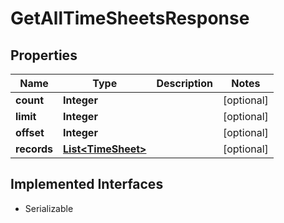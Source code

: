 

# GetAllTimeSheetsResponse


## Properties

| Name | Type | Description | Notes |
|------------ | ------------- | ------------- | -------------|
|**count** | **Integer** |  |  [optional] |
|**limit** | **Integer** |  |  [optional] |
|**offset** | **Integer** |  |  [optional] |
|**records** | [**List&lt;TimeSheet&gt;**](TimeSheet.md) |  |  [optional] |


## Implemented Interfaces

* Serializable


